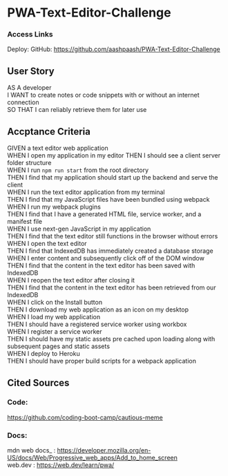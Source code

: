 # PWA-Text-Editor-Challenge

### Access Links
Deploy:
GitHub: https://github.com/aashpaash/PWA-Text-Editor-Challenge
## User Story
AS A developer <br>
I WANT to create notes or code snippets with or without an internet connection<br>
SO THAT I can reliably retrieve them for later use<br>

## Accptance Criteria
GIVEN a text editor web application<br>
WHEN I open my application in my editor
THEN I should see a client server folder structure<br>
WHEN I run `npm run start` from the root directory<br>
THEN I find that my application should start up the backend and serve the client<br>
WHEN I run the text editor application from my terminal<br>
THEN I find that my JavaScript files have been bundled using webpack<br>
WHEN I run my webpack plugins<br>
THEN I find that I have a generated HTML file, service worker, and a manifest file<br>
WHEN I use next-gen JavaScript in my application<br>
THEN I find that the text editor still functions in the browser without errors<br>
WHEN I open the text editor<br>
THEN I find that IndexedDB has immediately created a database storage<br>
WHEN I enter content and subsequently click off of the DOM window<br>
THEN I find that the content in the text editor has been saved with IndexedDB<br>
WHEN I reopen the text editor after closing it<br>
THEN I find that the content in the text editor has been retrieved from our IndexedDB<br>
WHEN I click on the Install button<br>
THEN I download my web application as an icon on my desktop<br>
WHEN I load my web application<br>
THEN I should have a registered service worker using workbox<br>
WHEN I register a service worker<br>
THEN I should have my static assets pre cached upon loading along with subsequent pages and static assets<br>
WHEN I deploy to Heroku<br>
THEN I should have proper build scripts for a webpack application<br>

## Cited Sources
### Code: 
https://github.com/coding-boot-camp/cautious-meme

### Docs: 
mdn web docs_ : https://developer.mozilla.org/en-US/docs/Web/Progressive_web_apps/Add_to_home_screen <br>
web.dev : https://web.dev/learn/pwa/